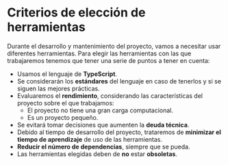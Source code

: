 # Criterios de elección de herramientas

Durante el desarrollo y mantenimiento del proyecto, vamos a necesitar usar diferentes herramientas. Para elegir las herramientas con las que trabajaremos tenemos que tener una serie de puntos a tener en cuenta:

* Usamos el lenguaje de **TypeScript**.
* Se considerarán los **estándares** del lenguaje en caso de tenerlos y si se siguen las mejores prácticas.
* Evaluaremos el **rendimiento**, considerando las características del proyecto sobre el que trabajamos:
    + El proyecto no tiene una gran carga computacional.
    + Es un proyecto pequeño.
* Se evitará tomar decisiones que aumenten la **deuda técnica**.
* Debido al tiempo de desarrollo del proyecto, trataremos de **minimizar el tiempo de aprendizaje** de uso de las herramientas.
* **Reducir el número de dependencias**, siempre que se pueda.
* Las herramientas elegidas deben de **no** estar **obsoletas**.